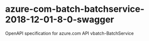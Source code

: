 # azure-com-batch-batchservice-2018-12-01-8-0-swagger
OpenAPI specification for azure.com API vbatch-BatchService
